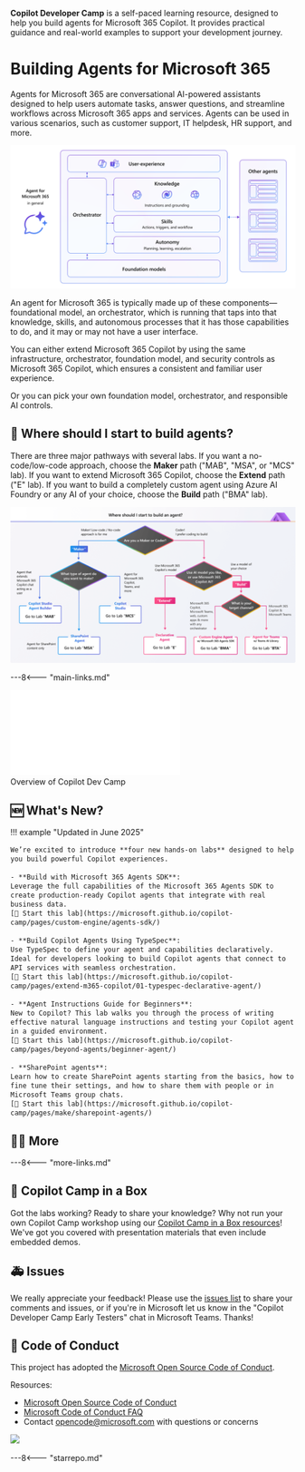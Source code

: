 **Copilot Developer Camp** is a self-paced learning resource, designed to help you build agents for Microsoft 365 Copilot. It provides practical guidance and real-world examples to support your development journey.

# Building Agents for Microsoft 365

Agents for Microsoft 365 are conversational AI-powered assistants designed to help users automate tasks, answer questions, and streamline workflows across Microsoft 365 apps and services. Agents can be used in various scenarios, such as customer support, IT helpdesk, HR support, and more.

![Agents for Microsoft 365 are conversational AI-powered assistants designed to help users automate tasks, answer questions, and streamline workflows across Microsoft 365 apps and services. Agents can be used in various scenarios, such as customer support, IT helpdesk, HR support, and more.](./assets/images/m365-agent-general.png)

An agent for Microsoft 365 is typically made up of these components—foundational model,  an orchestrator, which is running that taps into that knowledge, skills, and autonomous processes that it has those capabilities to do, and it may or may not have a user interface. ​

You can either extend Microsoft 365 Copilot by using the same infrastructure, orchestrator, foundation model, and security controls as Microsoft 365 Copilot, which ensures a consistent and familiar user experience.

Or you can pick your own foundation model, orchestrator, and responsible AI controls.

## 🧪 Where should I start to build agents?

There are three major pathways with several labs. If you want a no-code/low-code approach, choose the **Maker** path ("MAB", "MSA", or "MCS" lab). If you want to extend Microsoft 365 Copilot, choose the **Extend** path ("E" lab). If you want to build a completely custom agent using Azure AI Foundry or any AI of your choice, choose the **Build** path ("BMA" lab).

![If you want a no-code/low-code approach, choose the Maker labs ("MAB", "MSA", or "MCS"). If you want to extend Microsoft 365 Copilot, choose the Extend lab ("E"). If you want to build a completely custom agent using Azure AI Foundry or any AI of your choice, choose the Build labs ("BMA")](./assets/images/CopilotCamp-Flow-Chart.png)

---8<--- "main-links.md"


<div class="video">
  <iframe src="//www.youtube.com/embed/uLYdP4ST7k0" frameborder="0" allowfullscreen></iframe>
  <div>Overview of Copilot Dev Camp</div>
</div>

## 🆕 What's New?

!!! example "Updated in June 2025"

    We’re excited to introduce **four new hands-on labs** designed to help you build powerful Copilot experiences. 

    - **Build with Microsoft 365 Agents SDK**:
    Leverage the full capabilities of the Microsoft 365 Agents SDK to create production-ready Copilot agents that integrate with real business data.
    [🔗 Start this lab](https://microsoft.github.io/copilot-camp/pages/custom-engine/agents-sdk/)

    - **Build Copilot Agents Using TypeSpec**:
    Use TypeSpec to define your agent and capabilities declaratively. Ideal for developers looking to build Copilot agents that connect to API services with seamless orchestration.
    [🔗 Start this lab](https://microsoft.github.io/copilot-camp/pages/extend-m365-copilot/01-typespec-declarative-agent/)

    - **Agent Instructions Guide for Beginners**:
    New to Copilot? This lab walks you through the process of writing effective natural language instructions and testing your Copilot agent in a guided environment.
    [🔗 Start this lab](https://microsoft.github.io/copilot-camp/pages/beyond-agents/beginner-agent/)

    - **SharePoint agents**:
    Learn how to create SharePoint agents starting from the basics, how to fine tune their settings, and how to share them with people or in Microsoft Teams group chats.
    [🔗 Start this lab](https://microsoft.github.io/copilot-camp/pages/make/sharepoint-agents/)

## 🧑‍💻 More

---8<--- "more-links.md"

<!-- ## 🎖️ Copilot Developer Camp Awards

We are excited to announce a thrilling initiative that will challenge you to showcase your knowledge and skills in Microsoft 365 Copilot extensibility. This is your chance to dive deep into the world of Copilot, explore its capabilities, and demonstrate your expertise. [Find out more on awards.](https://microsoft.github.io/copilot-camp/awards)
 -->


## 🎁 Copilot Camp in a Box 

Got the labs working? Ready to share your knowledge? Why not run your own Copilot Camp workshop using our [Copilot Camp in a Box resources](https://microsoft.github.io/copilot-camp/pages/in-a-box/)! We've got you covered with presentation materials that even include embedded demos.



## 🚑 Issues

We really appreciate your feedback! Please use the [issues list](https://github.com/microsoft/copilot-camp/issues) to share your comments and issues, or if you're in Microsoft let us know in the "Copilot Developer Camp Early Testers" chat in Microsoft Teams. Thanks!


## 📜 Code of Conduct

This project has adopted the [Microsoft Open Source Code of Conduct](https://opensource.microsoft.com/codeofconduct/).

Resources:

- [Microsoft Open Source Code of Conduct](https://opensource.microsoft.com/codeofconduct/)
- [Microsoft Code of Conduct FAQ](https://opensource.microsoft.com/codeofconduct/faq/)
- Contact [opencode@microsoft.com](mailto:opencode@microsoft.com) with questions or concerns

<img src="https://m365-visitor-stats.azurewebsites.net/copilot-camp/index" />

---8<--- "starrepo.md"